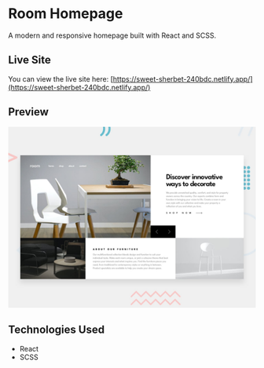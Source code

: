 # Room Homepage

A modern and responsive homepage built with React and SCSS.

## Live Site

You can view the live site here: [https://sweet-sherbet-240bdc.netlify.app/](https://sweet-sherbet-240bdc.netlify.app/)

## Preview

![Desktop Preview](./public/desktop-preview.jpg)

## Technologies Used

- React
- SCSS

